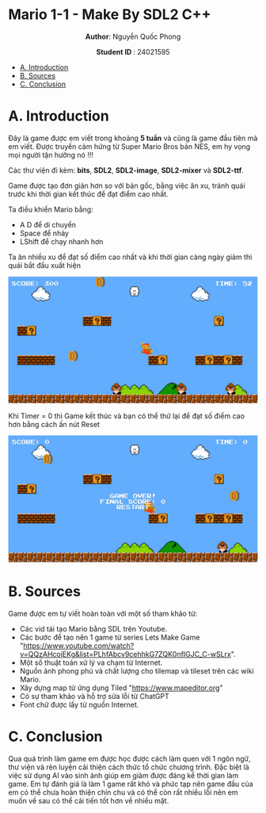 

# Mario 1-1 - Make By SDL2 C++
<p align="center">
 <strong>Author</strong>: Nguyễn Quốc Phong
</p>
<p align="center">
 <strong> Student ID </strong>: 24021595
</p>

- [A. Introduction](#A-introduction)
- [B. Sources](#B-sources)
- [C. Conclusion](#C-conclusion)

# A. Introduction
Đây là game được em viết trong khoảng **5 tuần** và cũng là game đầu tiên mà em viết. Được truyền cảm hứng từ Super Mario Bros bản NES, em hy vọng mọi người tận hưởng nó !!!

Các thư viện đi kèm: **bits**, **SDL2**, **SDL2-image**, **SDL2-mixer** và **SDL2-ttf**.

Game được tạo đơn giản hơn so với bản gốc, bằng việc ăn xu, tránh quái trước khi thời gian kết thúc để đạt điểm cao nhất.

Ta điều khiển Mario bằng:
  - A D để di chuyển
  - Space để nhảy
  - LShift để chạy nhanh hơn

Ta ăn nhiều xu để đạt số điểm cao nhất và khi thời gian càng ngày giảm thì quái bắt đầu xuất hiện

![image](https://github.com/Fmong123/Mario/blob/main/anhmau1.jpg)

Khi Timer = 0 thì Game kết thúc và bạn có thể thử lại để đạt số điểm cao hơn bằng cách ấn nút Reset

![image2](https://github.com/Fmong123/Mario/blob/main/anhmau2.jpg)


# B. Sources
Game được em tự viết hoàn toàn với một số tham khảo từ:
- Các vid tái tạo Mario bằng SDL trên Youtube.
- Các bước để tạo nên 1 game từ series Lets Make Game
  "https://www.youtube.com/watch?v=QQzAHcojEKg&list=PLhfAbcv9cehhkG7ZQK0nfIGJC_C-wSLrx".
- Một số thuật toán xử lý va chạm từ Internet.
- Nguồn ảnh phong phú và chất lượng cho tilemap và tileset trên các wiki Mario.
- Xây dựng map từ ứng dụng Tiled
  "https://www.mapeditor.org"
- Có sự tham khảo và hỗ trợ sửa lỗi từ ChatGPT
- Font chữ được lấy từ nguồn Internet.
# C. Conclusion
Qua quá trình làm game em được học được cách làm quen với 1 ngôn ngữ, thư viện và rèn luyện cải thiện cách thức tổ chức chương trình. Đặc biệt là việc sử dụng AI vào sinh ảnh giúp em giảm được đáng kể thời gian làm game.
Em tự đánh giá là làm 1 game rất khó và phức tạp nên game đầu của em có thể chưa hoàn thiện chỉn chu và có thể còn rất nhiều lỗi nên em muốn về sau có thể cải tiến tốt hơn về nhiều mặt. 
